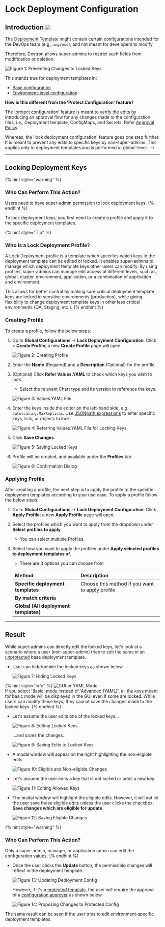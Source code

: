 # Lock Deployment Configuration

## Introduction [![](https://devtron-public-asset.s3.us-east-2.amazonaws.com/images/elements/EnterpriseTag.svg)](https://devtron.ai/pricing)

The [Deployment Template](../../reference/glossary.md#base-deployment-template) might contain certain configurations intended for the DevOps team (e.g., `ingress`), and not meant for developers to modify. 

Therefore, Devtron allows super-admins to restrict such fields from modification or deletion.

![Figure 1: Preventing Changes to Locked Keys](https://devtron-public-asset.s3.us-east-2.amazonaws.com/images/global-configurations/lock-dt/not-eligible-changes.jpg)

This stands true for deployment templates in:
* [Base configuration](../../user-guide/creating-application/deployment-template.md)
* [Environment-level configuration](../../user-guide/creating-application/environment-overrides.md)

**How is this different from the 'Protect Configuration' feature?**

The 'protect configuration' feature is meant to verify the edits by introducing an approval flow for any changes made to the configuration files, i.e., Deployment template, ConfigMaps, and Secrets. Refer [Approval Policy](../global-configurations/approval-policy.md).

Whereas, the 'lock deployment configuration' feature goes one step further. It is meant to prevent any edits to specific keys by non-super-admins. This applies only to deployment templates and is performed at global-level. -->

---

## Locking Deployment Keys

{% hint style="warning" %}
### Who Can Perform This Action?
Users need to have super-admin permission to lock deployment keys.
{% endhint %}

To lock deployment keys, you first need to create a profile and apply it to the specific deployment templates.

{% hint style="Tip" %}
### Who is a Lock Deployment Profile?
A Lock Deployment profile is a template which specifies which keys in the deployment template can be edited or locked. It enables super-admins to manage which deployment template keys other users can modify. By using profiles, super-admins can manage edit access at different levels, such as, global, cluster, environment, application, or a combination of application and environment.

This allows for better control by making sure critical deployment template keys are locked in sensitive environments (production), while giving flexibility to change deployment template keys in other less critical environments (QA, Staging, etc.).
{% endhint %}

### Creating Profile

To create a profile, follow the below steps:

1. Go to **Global Configurations** → **Lock Deployment Configuration**. Click **+ Create Profile**; a new **Create Profile** page will open.

    ![Figure 2: Creating Profile](https://devtron-public-asset.s3.us-east-2.amazonaws.com/images/global-configurations/lock-dt/lock-deployment-config.jpg)

2. Enter the **Name** (Required) and a **Description** (Optional) for the profile.  

3. (Optional) Click **Refer Values.YAML** to check which keys you wish to lock.

     * Select the relevant Chart type and its version to reference the keys.

    ![Figure 3: Values.YAML File](https://devtron-public-asset.s3.us-east-2.amazonaws.com/images/global-configurations/lock-dt/values-yaml.jpg)

4. Enter the keys inside the editor on the left-hand side, e.g., `autoscaling.MaxReplicas`. Use [JSONpath expressions](https://goessner.net/articles/JsonPath/index.html) to enter specific keys, lists, or objects to lock.

    ![Figure 4: Referring Values.YAML File for Locking Keys](https://devtron-public-asset.s3.us-east-2.amazonaws.com/images/global-configurations/lock-dt/autoscaling-lock.jpg)

5. Click **Save Changes**. 

    ![Figure 5: Saving Locked Keys](https://devtron-public-asset.s3.us-east-2.amazonaws.com/images/global-configurations/lock-dt/saving-locked-keys.jpg)

6. Profile will be created, and available under the **Profiles** tab.

    ![Figure 6: Confirmation Dialog](https://devtron-public-asset.s3.us-east-2.amazonaws.com/images/global-configurations/lock-dt/confirmation.jpg)

### Applying Profile

After creating a profile, the next step is to apply the profile to the specific deployment templates according to your use case. To apply a profile follow the below steps:

1. Go to **Global Configurations** → **Lock Deployment Configuration**. Click **Apply Profile**; a new **Apply Profile** page will open.

2. Select the profiles which you want to apply from the dropdown under **Select profiles to apply**.
     
     * You can select multiple Profiles.

3. Select how you want to apply the profiles under **Apply selected profiles to deployment templates of**.

     * There are 3 options you can choose from

     |Method|Description|
     |:---|:---|
     |**Specific deployment templates**|Choose this method if you want to apply profile|
     |**By match criteria**||
     |**Global (All deployment templates)**||

---

## Result

While super-admins can directly edit the locked keys, let's look at a scenario where a user (non-super-admin) tries to edit the same in an [unprotected](../../user-guide/creating-application/config-approval.md) base deployment template.

* User can hide/unhide the locked keys as shown below.

    ![Figure 7: Hiding Locked Keys](https://devtron-public-asset.s3.us-east-2.amazonaws.com/images/global-configurations/lock-dt/hide-locked-keys.gif)

{% hint style="info" %}
<span><img src="https://devtron-public-asset.s3.us-east-2.amazonaws.com/images/global-configurations/lock-dt/mode.jpg" alt="GUI or YAML Mode"></span> <br />
If you select 'Basic' mode instead of 'Advanced (YAML)', all the keys meant for basic mode will be displayed in the GUI even if some are locked. While users can modify these keys, they cannot save the changes made to the locked keys.
{% endhint %}

* Let's assume the user edits one of the locked keys...

    ![Figure 8: Editing Locked Keys](https://devtron-public-asset.s3.us-east-2.amazonaws.com/images/global-configurations/lock-dt/change-locked-values.gif)

    ...and saves the changes.

    ![Figure 9: Saving Edits to Locked Keys](https://devtron-public-asset.s3.us-east-2.amazonaws.com/images/global-configurations/lock-dt/changing-values.jpg)

* A modal window will appear on the right highlighting the non-eligible edits.

    ![Figure 10: Eligible and Non-eligible Changes](https://devtron-public-asset.s3.us-east-2.amazonaws.com/images/global-configurations/lock-dt/not-eligible-changes.jpg)

* Let's assume the user edits a key that is not locked or adds a new key.

    ![Figure 11: Editing Allowed Keys](https://devtron-public-asset.s3.us-east-2.amazonaws.com/images/global-configurations/lock-dt/changing-allowed-values.jpg)

* The modal window will highlight the eligible edits. However, it will not let the user save those eligible edits unless the user clicks the checkbox: **Save changes which are eligible for update**.

    ![Figure 12: Saving Eligible Changes](https://devtron-public-asset.s3.us-east-2.amazonaws.com/images/global-configurations/lock-dt/saving-allowed-changes.jpg)

{% hint style="warning" %}
### Who Can Perform This Action?
Only a super-admin, manager, or application admin can edit the configuration values. 
{% endhint %}

* Once the user clicks the **Update** button, the permissible changes will reflect in the deployment template. 

    ![Figure 13: Updating Deployment Config](https://devtron-public-asset.s3.us-east-2.amazonaws.com/images/global-configurations/lock-dt/updating-changes.jpg)

    However, if it's a [protected template](../../user-guide/creating-application/config-approval.md), the user will require the approval of a [configuration approver](./user-access.md#devtron-apps-permissions) as shown below.

    ![Figure 14: Proposing Changes to Protected Config](https://devtron-public-asset.s3.us-east-2.amazonaws.com/images/global-configurations/lock-dt/proposing-changes.jpg)

The same result can be seen if the user tries to edit environment-specific deployment templates.

